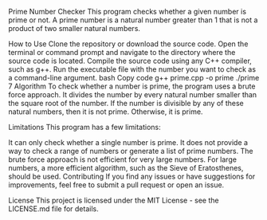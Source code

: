 Prime Number Checker
This program checks whether a given number is prime or not. A prime number is a natural number greater than 1 that is not a product of two smaller natural numbers.

How to Use
Clone the repository or download the source code.
Open the terminal or command prompt and navigate to the directory where the source code is located.
Compile the source code using any C++ compiler, such as g++.
Run the executable file with the number you want to check as a command-line argument.
bash
Copy code
g++ prime.cpp -o prime
./prime 7
Algorithm
To check whether a number is prime, the program uses a brute force approach. It divides the number by every natural number smaller than the square root of the number. If the number is divisible by any of these natural numbers, then it is not prime. Otherwise, it is prime.

Limitations
This program has a few limitations:

It can only check whether a single number is prime. It does not provide a way to check a range of numbers or generate a list of prime numbers.
The brute force approach is not efficient for very large numbers. For large numbers, a more efficient algorithm, such as the Sieve of Eratosthenes, should be used.
Contributing
If you find any issues or have suggestions for improvements, feel free to submit a pull request or open an issue.

License
This project is licensed under the MIT License - see the LICENSE.md file for details.




